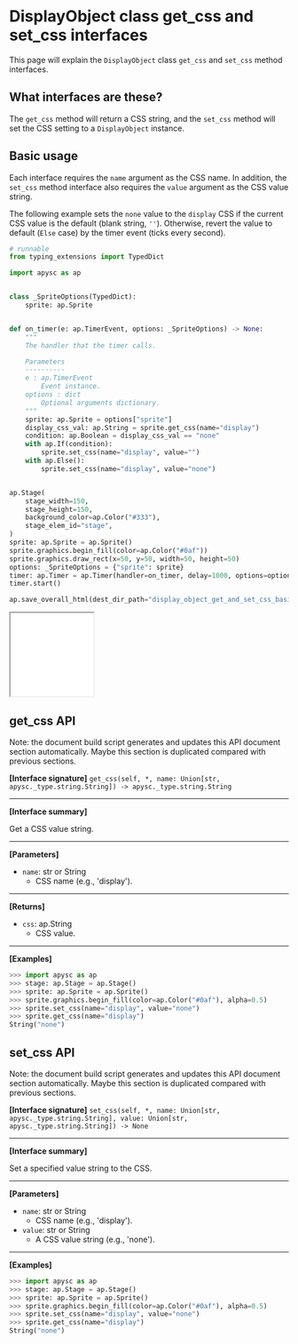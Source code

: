 # DisplayObject class get_css and set_css interfaces

This page will explain the `DisplayObject` class `get_css` and `set_css` method interfaces.

## What interfaces are these?

The `get_css` method will return a CSS string, and the `set_css` method will set the CSS setting to a `DisplayObject` instance.

## Basic usage

Each interface requires the `name` argument as the CSS name. In addition, the `set_css` method interface also requires the `value` argument as the CSS value string.

The following example sets the `none` value to the `display` CSS if the current CSS value is the default (blank string, `''`). Otherwise, revert the value to default (`Else` case) by the timer event (ticks every second).

```py
# runnable
from typing_extensions import TypedDict

import apysc as ap


class _SpriteOptions(TypedDict):
    sprite: ap.Sprite


def on_timer(e: ap.TimerEvent, options: _SpriteOptions) -> None:
    """
    The handler that the timer calls.

    Parameters
    ----------
    e : ap.TimerEvent
        Event instance.
    options : dict
        Optional arguments dictionary.
    """
    sprite: ap.Sprite = options["sprite"]
    display_css_val: ap.String = sprite.get_css(name="display")
    condition: ap.Boolean = display_css_val == "none"
    with ap.If(condition):
        sprite.set_css(name="display", value="")
    with ap.Else():
        sprite.set_css(name="display", value="none")


ap.Stage(
    stage_width=150,
    stage_height=150,
    background_color=ap.Color("#333"),
    stage_elem_id="stage",
)
sprite: ap.Sprite = ap.Sprite()
sprite.graphics.begin_fill(color=ap.Color("#0af"))
sprite.graphics.draw_rect(x=50, y=50, width=50, height=50)
options: _SpriteOptions = {"sprite": sprite}
timer: ap.Timer = ap.Timer(handler=on_timer, delay=1000, options=options)
timer.start()

ap.save_overall_html(dest_dir_path="display_object_get_and_set_css_basic_usage/")
```

<iframe src="static/display_object_get_and_set_css_basic_usage/index.html" width="150" height="150"></iframe>


## get_css API

<!-- Docstring: apysc._display.css_mixin.CssMixIn.get_css -->

<span class="inconspicuous-txt">Note: the document build script generates and updates this API document section automatically. Maybe this section is duplicated compared with previous sections.</span>

**[Interface signature]** `get_css(self, *, name: Union[str, apysc._type.string.String]) -> apysc._type.string.String`<hr>

**[Interface summary]**

Get a CSS value string.<hr>

**[Parameters]**

- `name`: str or String
  - CSS name (e.g., 'display').

<hr>

**[Returns]**

- `css`: ap.String
  - CSS value.

<hr>

**[Examples]**

```py
>>> import apysc as ap
>>> stage: ap.Stage = ap.Stage()
>>> sprite: ap.Sprite = ap.Sprite()
>>> sprite.graphics.begin_fill(color=ap.Color("#0af"), alpha=0.5)
>>> sprite.set_css(name="display", value="none")
>>> sprite.get_css(name="display")
String("none")
```

## set_css API

<!-- Docstring: apysc._display.css_mixin.CssMixIn.set_css -->

<span class="inconspicuous-txt">Note: the document build script generates and updates this API document section automatically. Maybe this section is duplicated compared with previous sections.</span>

**[Interface signature]** `set_css(self, *, name: Union[str, apysc._type.string.String], value: Union[str, apysc._type.string.String]) -> None`<hr>

**[Interface summary]**

Set a specified value string to the CSS.<hr>

**[Parameters]**

- `name`: str or String
  - CSS name (e.g., 'display').
- `value`: str or String
  - A CSS value string (e.g., 'none').

<hr>

**[Examples]**

```py
>>> import apysc as ap
>>> stage: ap.Stage = ap.Stage()
>>> sprite: ap.Sprite = ap.Sprite()
>>> sprite.graphics.begin_fill(color=ap.Color("#0af"), alpha=0.5)
>>> sprite.set_css(name="display", value="none")
>>> sprite.get_css(name="display")
String("none")
```